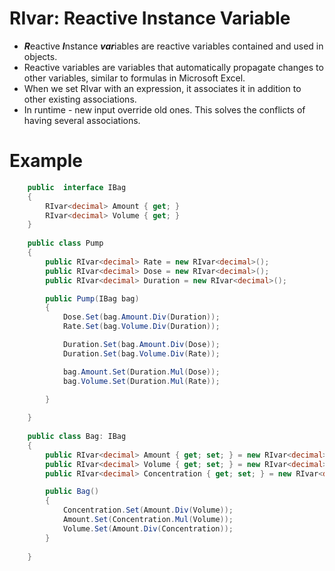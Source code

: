 # RIvar: Reactive Instance Variable

- ***R***eactive ***I***nstance ***var***iables are reactive variables contained and used in objects. 
- Reactive variables are variables that automatically propagate changes to other variables, similar to formulas in Microsoft Excel.
- When we set RIvar with an expression, it associates it in addition to other existing associations.
- In runtime - new input override old ones. This solves the conflicts of having several associations.

# Example

```C#
    public  interface IBag
    {
        RIvar<decimal> Amount { get; }
        RIvar<decimal> Volume { get; }
    }
    
    public class Pump
    {
        public RIvar<decimal> Rate = new RIvar<decimal>();
        public RIvar<decimal> Dose = new RIvar<decimal>();
        public RIvar<decimal> Duration = new RIvar<decimal>();

        public Pump(IBag bag)
        {
            Dose.Set(bag.Amount.Div(Duration));
            Rate.Set(bag.Volume.Div(Duration));

            Duration.Set(bag.Amount.Div(Dose));
            Duration.Set(bag.Volume.Div(Rate));

            bag.Amount.Set(Duration.Mul(Dose));
            bag.Volume.Set(Duration.Mul(Rate));

        }
 
    }
    
    public class Bag: IBag
    {
        public RIvar<decimal> Amount { get; set; } = new RIvar<decimal>();
        public RIvar<decimal> Volume { get; set; } = new RIvar<decimal>();
        public RIvar<decimal> Concentration { get; set; } = new RIvar<decimal>();

        public Bag()
        {
            Concentration.Set(Amount.Div(Volume));
            Amount.Set(Concentration.Mul(Volume));
            Volume.Set(Amount.Div(Concentration));
        }
      
    }


```












